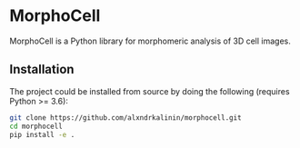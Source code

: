 # MorphoCell

MorphoCell is a Python library for morphomeric analysis of 3D cell images.

## Installation

The project could be installed from source by doing the following (requires Python >= 3.6):

```bash
git clone https://github.com/alxndrkalinin/morphocell.git
cd morphocell
pip install -e .
```
